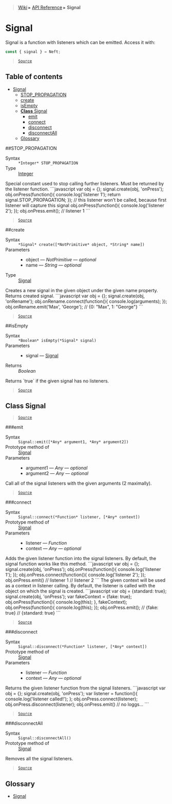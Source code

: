 > [Wiki](Home) ▸ [API Reference](API-Reference) ▸ **Signal**

# Signal

Signal is a function with listeners which can be emitted.
Access it with:
```javascript
const { signal } = Neft;
```

> [`Source`](/Neft-io/neft/blob/11ce61113abf36cfee4cca0e72112ab5bff468a7/src/signal/index.litcoffee#signal)

## Table of contents
* [Signal](#signal)
  * [STOP_PROPAGATION](#stoppropagation)
  * [create](#create)
  * [isEmpty](#isempty)
  * [**Class** Signal](#class-signal)
    * [emit](#emit)
    * [connect](#connect)
    * [disconnect](#disconnect)
    * [disconnectAll](#disconnectall)
  * [Glossary](#glossary)

##STOP_PROPAGATION
<dl><dt>Syntax</dt><dd><code>&#x2A;Integer&#x2A; STOP_PROPAGATION</code></dd><dt>Type</dt><dd><a href="/Neft-io/neft/wiki/Utils-API#isinteger">Integer</a></dd></dl>
Special constant used to stop calling further listeners.
Must be returned by the listener function.
```javascript
var obj = {};
signal.create(obj, 'onPress');
obj.onPress(function(){
  console.log('listener 1');
  return signal.STOP_PROPAGATION;
});
// this listener won't be called, because first listener will capture this signal
obj.onPress(function(){
  console.log('listener 2');
});
obj.onPress.emit();
// listener 1
```

> [`Source`](/Neft-io/neft/blob/11ce61113abf36cfee4cca0e72112ab5bff468a7/src/signal/index.litcoffee#integer-stoppropagation)

##create
<dl><dt>Syntax</dt><dd><code>&#x2A;Signal&#x2A; create([&#x2A;NotPrimitive&#x2A; object, &#x2A;String&#x2A; name])</code></dd><dt>Parameters</dt><dd><ul><li>object — <i>NotPrimitive</i> — <i>optional</i></li><li>name — <i>String</i> — <i>optional</i></li></ul></dd><dt>Type</dt><dd><a href="/Neft-io/neft/wiki/Signal-API#class-signal">Signal</a></dd></dl>
Creates a new signal in the given object under the given name property.
Returns created signal.
```javascript
var obj = {};
signal.create(obj, 'onRename');
obj.onRename.connect(function(){
  console.log(arguments);
});
obj.onRename.emit('Max', 'George');
// {0: "Max", 1: "George"}
```

> [`Source`](/Neft-io/neft/blob/11ce61113abf36cfee4cca0e72112ab5bff468a7/src/signal/index.litcoffee#signal-createnotprimitive-object-string-name)

##isEmpty
<dl><dt>Syntax</dt><dd><code>&#x2A;Boolean&#x2A; isEmpty(&#x2A;Signal&#x2A; signal)</code></dd><dt>Parameters</dt><dd><ul><li>signal — <a href="/Neft-io/neft/wiki/Signal-API#class-signal">Signal</a></li></ul></dd><dt>Returns</dt><dd><i>Boolean</i></dd></dl>
Returns `true` if the given signal has no listeners.

> [`Source`](/Neft-io/neft/blob/11ce61113abf36cfee4cca0e72112ab5bff468a7/src/signal/index.litcoffee#boolean-isemptysignal-signal)

## **Class** Signal

> [`Source`](/Neft-io/neft/blob/11ce61113abf36cfee4cca0e72112ab5bff468a7/src/signal/index.litcoffee#class-signal)

###emit
<dl><dt>Syntax</dt><dd><code>Signal::emit([&#x2A;Any&#x2A; argument1, &#x2A;Any&#x2A; argument2])</code></dd><dt>Prototype method of</dt><dd><a href="/Neft-io/neft/wiki/Signal-API#class-signal">Signal</a></dd><dt>Parameters</dt><dd><ul><li>argument1 — <i>Any</i> — <i>optional</i></li><li>argument2 — <i>Any</i> — <i>optional</i></li></ul></dd></dl>
Call all of the signal listeners with the given arguments (2 maximally).

> [`Source`](/Neft-io/neft/blob/11ce61113abf36cfee4cca0e72112ab5bff468a7/src/signal/index.litcoffee#signalemitany-argument1-any-argument2)

###connect
<dl><dt>Syntax</dt><dd><code>Signal::connect(&#x2A;Function&#x2A; listener, [&#x2A;Any&#x2A; context])</code></dd><dt>Prototype method of</dt><dd><a href="/Neft-io/neft/wiki/Signal-API#class-signal">Signal</a></dd><dt>Parameters</dt><dd><ul><li>listener — <i>Function</i></li><li>context — <i>Any</i> — <i>optional</i></li></ul></dd></dl>
Adds the given listener function into the signal listeners.
By default, the signal function works like this method.
```javascript
var obj = {};
signal.create(obj, 'onPress');
obj.onPress(function(){
  console.log('listener 1');
});
obj.onPress.connect(function(){
  console.log('listener 2');
});
obj.onPress.emit()
// listener 1
// listener 2
```
The given context will be used as a context in listener calling.
By default, the listener is called with the object on which the signal is created.
```javascript
var obj = {standard: true};
signal.create(obj, 'onPress');
var fakeContext = {fake: true};
obj.onPress(function(){
  console.log(this);
}, fakeContext);
obj.onPress(function(){
  console.log(this);
});
obj.onPress.emit();
// {fake: true}
// {standard: true}
```

> [`Source`](/Neft-io/neft/blob/11ce61113abf36cfee4cca0e72112ab5bff468a7/src/signal/index.litcoffee#signalconnectfunction-listener-any-context)

###disconnect
<dl><dt>Syntax</dt><dd><code>Signal::disconnect(&#x2A;Function&#x2A; listener, [&#x2A;Any&#x2A; context])</code></dd><dt>Prototype method of</dt><dd><a href="/Neft-io/neft/wiki/Signal-API#class-signal">Signal</a></dd><dt>Parameters</dt><dd><ul><li>listener — <i>Function</i></li><li>context — <i>Any</i> — <i>optional</i></li></ul></dd></dl>
Returns the given listener function from the signal listeners.
```javascript
var obj = {};
signal.create(obj, 'onPress');
var listener = function(){
  console.log('listener called!');
};
obj.onPress.connect(listener);
obj.onPress.disconnect(listener);
obj.onPress.emit()
// no loggs...
```

> [`Source`](/Neft-io/neft/blob/11ce61113abf36cfee4cca0e72112ab5bff468a7/src/signal/index.litcoffee#signaldisconnectfunction-listener-any-context)

###disconnectAll
<dl><dt>Syntax</dt><dd><code>Signal::disconnectAll()</code></dd><dt>Prototype method of</dt><dd><a href="/Neft-io/neft/wiki/Signal-API#class-signal">Signal</a></dd></dl>
Removes all the signal listeners.

> [`Source`](/Neft-io/neft/blob/11ce61113abf36cfee4cca0e72112ab5bff468a7/src/signal/index.litcoffee#signaldisconnectall)

## Glossary

 - [Signal](#class-signal)

